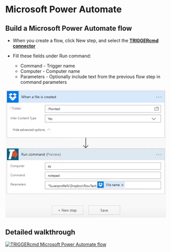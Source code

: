 # Microsoft Power Automate

## Build a Microsoft Power Automate flow

* When you create a flow, click New step, and select the **[TRIGGERcmd connector](https://powerautomate.microsoft.com/en-US/connectors/details/shared_triggercmd/triggercmd/)**

* Fill these fields under Run command:
  * Command - Trigger name
  * Computer - Computer name
  * Parameters - Optionally include text from the previous flow step in command parameters

![TRIGGERcmd.com](./es/images/ms-power-automate.png)

## Detailed walkthrough

[![TRIGGERcmd Microsoft Power Automate flow](https://img.youtube.com/vi/r_FzWasWA4M/0.jpg)](https://www.youtube.com/watch?v=r_FzWasWA4M)
